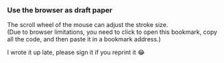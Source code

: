 ### Use the browser as draft paper

The scroll wheel of the mouse can adjust the stroke size.  
(Due to browser limitations, you need to click to open this bookmark, copy all the code, and then paste it in a bookmark address.)

I wrote it up late, please sign it if you reprint it 😂
